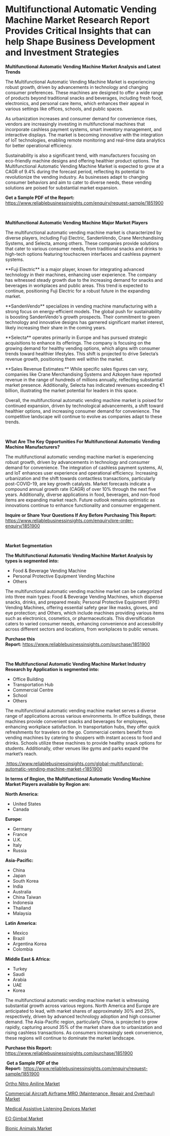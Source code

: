 <p><h1>Multifunctional Automatic Vending Machine Market Research Report Provides Critical Insights that can help Shape Business Development and Investment Strategies</h1></p><p><strong>Multifunctional Automatic Vending Machine Market Analysis and Latest Trends</strong></p>
<p><p>The Multifunctional Automatic Vending Machine Market is experiencing robust growth, driven by advancements in technology and changing consumer preferences. These machines are designed to offer a wide range of products beyond traditional snacks and beverages, including fresh food, electronics, and personal care items, which enhances their appeal in various settings like offices, schools, and public spaces.</p><p>As urbanization increases and consumer demand for convenience rises, vendors are increasingly investing in multifunctional machines that incorporate cashless payment systems, smart inventory management, and interactive displays. The market is becoming innovative with the integration of IoT technologies, enabling remote monitoring and real-time data analytics for better operational efficiency.</p><p>Sustainability is also a significant trend, with manufacturers focusing on eco-friendly machine designs and offering healthier product options. The Multifunctional Automatic Vending Machine Market is expected to grow at a CAGR of 9.4% during the forecast period, reflecting its potential to revolutionize the vending industry. As businesses adapt to changing consumer behaviors and aim to cater to diverse needs, these vending solutions are poised for substantial market expansion.</p></p>
<p><strong>Get a Sample PDF of the Report:&nbsp;</strong> <a href="https://www.reliablebusinessinsights.com/enquiry/request-sample/1851900?utm_campaign=48&utm_medium=2&utm_source=Github&utm_content=ia&utm_term=18102024&utm_id=multifunctional-automatic-vending-machine">https://www.reliablebusinessinsights.com/enquiry/request-sample/1851900</a></p>
<p>&nbsp;</p>
<p><strong>Multifunctional Automatic Vending Machine Major Market Players</strong></p>
<p><p>The multifunctional automatic vending machine market is characterized by diverse players, including Fuji Electric, SandenVendo, Crane Merchandising Systems, and Selecta, among others. These companies provide solutions that cater to various consumer needs, from traditional snacks and drinks to high-tech options featuring touchscreen interfaces and cashless payment systems.</p><p>**Fuji Electric** is a major player, known for integrating advanced technology in their machines, enhancing user experience. The company has witnessed steady growth due to the increasing demand for snacks and beverages in workplaces and public areas. This trend is expected to continue, positioning Fuji Electric for a robust future in the expanding market.</p><p>**SandenVendo** specializes in vending machine manufacturing with a strong focus on energy-efficient models. The global push for sustainability is boosting SandenVendo's growth prospects. Their commitment to green technology and innovative designs has garnered significant market interest, likely increasing their share in the coming years.</p><p>**Selecta** operates primarily in Europe and has pursued strategic acquisitions to enhance its offerings. The company is focusing on the growing demand for healthy vending options, which aligns with consumer trends toward healthier lifestyles. This shift is projected to drive Selecta’s revenue growth, positioning them well within the market.</p><p>**Sales Revenue Estimates:** While specific sales figures can vary, companies like Crane Merchandising Systems and Azkoyen have reported revenue in the range of hundreds of millions annually, reflecting substantial market presence. Additionally, Selecta has indicated revenues exceeding €1 billion, illustrating the market potential for leaders in this space.</p><p>Overall, the multifunctional automatic vending machine market is poised for continued expansion, driven by technological advancements, a shift toward healthier options, and increasing consumer demand for convenience. The competitive landscape will continue to evolve as companies adapt to these trends.</p></p>
<p>&nbsp;</p>
<p><strong>What Are The Key Opportunities For Multifunctional Automatic Vending Machine Manufacturers?</strong></p>
<p><p>The multifunctional automatic vending machine market is experiencing robust growth, driven by advancements in technology and consumer demand for convenience. The integration of cashless payment systems, AI, and IoT enhances user experience and operational efficiency. Increasing urbanization and the shift towards contactless transactions, particularly post-COVID-19, are key growth catalysts. Market forecasts indicate a compound annual growth rate (CAGR) of over 10% through the next five years. Additionally, diverse applications in food, beverages, and non-food items are expanding market reach. Future outlook remains optimistic as innovations continue to enhance functionality and consumer engagement.</p></p>
<p><strong>Inquire or Share Your Questions If Any Before Purchasing This Report:</strong> <a href="https://www.reliablebusinessinsights.com/enquiry/pre-order-enquiry/1851900?utm_campaign=48&utm_medium=2&utm_source=Github&utm_content=ia&utm_term=18102024&utm_id=multifunctional-automatic-vending-machine">https://www.reliablebusinessinsights.com/enquiry/pre-order-enquiry/1851900</a></p>
<p>&nbsp;</p>
<p><strong>Market Segmentation</strong></p>
<p><strong>The Multifunctional Automatic Vending Machine Market Analysis by types is segmented into:</strong></p>
<p><ul><li>Food & Beverage Vending Machine</li><li>Personal Protective Equipment Vending Machine</li><li>Others</li></ul></p>
<p><p>The multifunctional automatic vending machine market can be categorized into three main types: Food & Beverage Vending Machines, which dispense snacks, drinks, and prepared meals; Personal Protective Equipment (PPE) Vending Machines, offering essential safety gear like masks, gloves, and eye protection; and Others, which include machines providing various items such as electronics, cosmetics, or pharmaceuticals. This diversification caters to varied consumer needs, enhancing convenience and accessibility across different sectors and locations, from workplaces to public venues.</p></p>
<p><strong>Purchase this Report:&nbsp;</strong><a href="https://www.reliablebusinessinsights.com/purchase/1851900?utm_campaign=48&utm_medium=2&utm_source=Github&utm_content=ia&utm_term=18102024&utm_id=multifunctional-automatic-vending-machine">https://www.reliablebusinessinsights.com/purchase/1851900</a></p>
<p>&nbsp;</p>
<p><strong>The Multifunctional Automatic Vending Machine Market Industry Research by Application is segmented into:</strong></p>
<p><ul><li>Office Building</li><li>Transportation Hub</li><li>Commercial Centre</li><li>School</li><li>Others</li></ul></p>
<p><p>The multifunctional automatic vending machine market serves a diverse range of applications across various environments. In office buildings, these machines provide convenient snacks and beverages for employees, enhancing workplace satisfaction. In transportation hubs, they offer quick refreshments for travelers on the go. Commercial centers benefit from vending machines by catering to shoppers with instant access to food and drinks. Schools utilize these machines to provide healthy snack options for students. Additionally, other venues like gyms and parks expand the market’s reach.</p></p>
<p><a href="https://www.reliablebusinessinsights.com/global-multifunctional-automatic-vending-machine-market-r1851900?utm_campaign=48&utm_medium=2&utm_source=Github&utm_content=ia&utm_term=18102024&utm_id=multifunctional-automatic-vending-machine">&nbsp;https://www.reliablebusinessinsights.com/global-multifunctional-automatic-vending-machine-market-r1851900</a></p>
<p><strong>In terms of Region, the Multifunctional Automatic Vending Machine Market Players available by Region are:</strong></p>
<p>
    <p> <strong> North America: </strong>
        <ul>
            <li>United States</li>
            <li>Canada</li>
        </ul>
        </p> 
    <p> <strong> Europe: </strong>
        <ul>
            <li>Germany</li>
            <li>France</li>
            <li>U.K.</li>
            <li>Italy</li>
            <li>Russia</li>
        </ul>
        </p> 
    <p> <strong> Asia-Pacific: </strong>
        <ul>
            <li>China</li>
            <li>Japan</li>
            <li>South Korea</li>
            <li>India</li>
            <li>Australia</li>
            <li>China Taiwan</li>
            <li>Indonesia</li>
            <li>Thailand</li>
            <li>Malaysia</li>
        </ul>
        </p> 
    <p> <strong> Latin America: </strong>
        <ul>
            <li>Mexico</li>
            <li>Brazil</li>
            <li>Argentina Korea</li>
            <li>Colombia</li>
        </ul>
        </p> 
    <p> <strong> Middle East & Africa: </strong>
        <ul>
            <li>Turkey</li>
            <li>Saudi</li>
            <li>Arabia</li>
            <li>UAE</li>
            <li>Korea</li>
        </ul>
    </p>
    </p>
<p><p>The multifunctional automatic vending machine market is witnessing substantial growth across various regions. North America and Europe are anticipated to lead, with market shares of approximately 30% and 25%, respectively, driven by advanced technology adoption and high consumer demand. The Asia-Pacific region, particularly China, is projected to grow rapidly, capturing around 35% of the market share due to urbanization and rising cashless transactions. As consumers increasingly seek convenience, these regions will continue to dominate the market landscape.</p></p>
<p><strong>Purchase this Report: </strong><a href="https://www.reliablebusinessinsights.com/purchase/1851900?utm_campaign=48&utm_medium=2&utm_source=Github&utm_content=ia&utm_term=18102024&utm_id=multifunctional-automatic-vending-machine">https://www.reliablebusinessinsights.com/purchase/1851900</a></p>
<p>&nbsp;<strong>Get a Sample PDF of the Report:&nbsp;&nbsp;</strong><a href="https://www.reliablebusinessinsights.com/enquiry/request-sample/1851900?utm_campaign=48&utm_medium=2&utm_source=Github&utm_content=ia&utm_term=18102024&utm_id=multifunctional-automatic-vending-machine">https://www.reliablebusinessinsights.com/enquiry/request-sample/1851900</a></p>
<p><strong></strong></p>
<p><p><a href="https://www.linkedin.com/pulse/ortho-nitro-aniline-market-industry-trends-forecast-period-from-etzsf?utm_campaign=48&utm_medium=2&utm_source=Github&utm_content=ia&utm_term=18102024&utm_id=multifunctional-automatic-vending-machine">Ortho Nitro Aniline Market</a></p><p><a href="https://github.com/azucena6lzcou/Market-Research-Report-List-1/blob/main/commercial-aircraft-airframe-mro-maintenance-repair-and-overhaul-market.md?utm_campaign=48&utm_medium=2&utm_source=Github&utm_content=ia&utm_term=18102024&utm_id=multifunctional-automatic-vending-machine">Commercial Aircraft Airframe MRO (Maintenance, Repair and Overhaul) Market</a></p><p><a href="https://github.com/DorinaOsmani364/Market-Research-Report-List-1/blob/main/medical-assistive-listening-devices-market.md?utm_campaign=48&utm_medium=2&utm_source=Github&utm_content=ia&utm_term=18102024&utm_id=multifunctional-automatic-vending-machine">Medical Assistive Listening Devices Market</a></p><p><a href="https://issuu.com/reportprime-2/docs/eo-gimbal-market-size-2030.pptx_402cb2000306bb?utm_campaign=48&utm_medium=2&utm_source=Github&utm_content=ia&utm_term=18102024&utm_id=multifunctional-automatic-vending-machine">EO Gimbal Market</a></p><p><a href="https://issuu.com/reportprime-2/docs/bionic-animals-market-size-2030.ppt_9ec7a31a7917fc?utm_campaign=48&utm_medium=2&utm_source=Github&utm_content=ia&utm_term=18102024&utm_id=multifunctional-automatic-vending-machine">Bionic Animals Market</a></p></p>